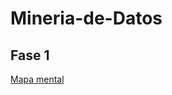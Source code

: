 # Mineria-de-Datos
## Fase 1
[Mapa mental](https://github.com/Jose-Manuel-Romero-Banda/Mineria-de-Datos/blob/main/MapaMental_1_1851528.pdf)
